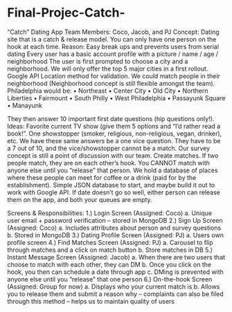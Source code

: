 # Final-Projec-Catch-


“Catch” Dating App 
Team Members: Coco, Jacob, and PJ
Concept: Dating site that is a catch & release model. You can only have one person on the hook at each time.
Reason: Easy break ups and prevents users from serial dating
Every user has a basic account profile with a picture / name / age / neighborhood
The user is first prompted to choose a city and a neighborhood. We will only offer the top 5 major cities in a first rollout. Google API Location method for validation. We could match people in their neighborhood (Neighborhood concept is still flexible amongst the team). Philadelphia would be:
•	Northeast
•	Center City
•	Old City
•	Northern Liberties
•	Fairmount
•	South Philly
•	West Philadelphia
•	Passayunk Square
•	Manayunk

They then answer 10 important first date questions (hip questions only!). Ideas: Favorite current TV show (give them 5 options and “I’d rather read a book!”. One showstopper (smoker, religious, non-religious, vegan, drinker), etc. We have these same answers be a one vice question. They have to be a 7 out of 10, and the vice/showstopper cannot be a match. Our survey concept is still a point of discussion with our team.
Create matches. If two people match, they are on each other’s hook. You CANNOT match with anyone else until you “release” that person.
We hold a database of places where these people can meet for coffee or a drink (paid for by the establishment). Simple JSON database to start, and maybe build it out to work with Google API.
If date doesn’t go so well, either person can release them on the app, and both your queues are empty.

Screens & Responsibilities:
1.)	Login Screen (Assigned: Coco)
a.	Unique user email + password verification – stored in MongoDB
2.)	Sign Up Screen (Assigned: Coco)
a.	Includes attributes about person and survey questions
b.	Stored in MongoDB
3.)	Dating Profile Screen (Assigned: PJ)
a.	Users own profile screen
4.)	Find Matches Screen (Assigned: PJ)
a.	Carousel to flip through matches and a click on match button
b.	Store matches in DB
5.)	Instant Message Screen (Assigned: Jacob)
a.	When there are two users that choose to match with each other, they can DM
b.	Once you click on the hook, you then can schedule a date through app
c.	DMing is prevented with anyone else until you “release” that one person
6.)	On-the-hook Screen (Assigned: Group for now)
a.	Displays who your current match is
b.	Allows you to release them and submit a reason why – complaints can also be filed through this method – helps us to maintain quality of users

